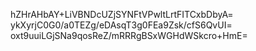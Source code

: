 hZHrAHbAY+LiVBNDcUZjSYNFtVPwltLrtFITCxbDbyA=
ykXyrjC0G0/a0TEZg/eDAsqT3g0FEa9Zsk/cfS6QvUI=
oxt9uuiLGjSNa9qosReZ/mRRRgBSxWGHdWSkcro+HmE=
